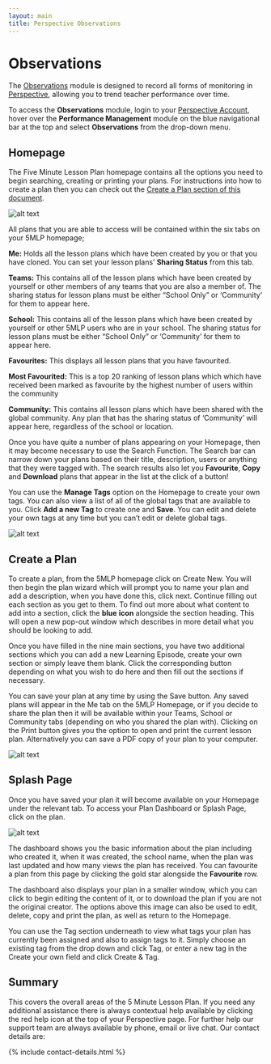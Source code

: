 ```yaml
---
layout: main
title: Perspective Observations
---
```


# Observations
The [Observations](http://www.angelsolutions.co.uk/products/perspective/testimonials/#) module is designed to record all forms of monitoring in [Perspective](http://www.angelsolutions.co.uk/products/perspective), allowing you to trend teacher performance over time. 

To access the **Observations** module, login to your [Perspective Account](https://perspective.angelsolutions.co.uk/perspective/login.aspx), hover over the **Performance Management** module on the blue navigational bar at the top and select **Observations** from the drop-down menu. 

## <a id="homepage"></a> Homepage

The Five Minute Lesson Plan homepage contains all the options you need to begin searching, creating or printing your plans. For instructions into how to create a plan then you can check out the [Create a Plan section of this document](#create).

![alt text](http://www.angelsolutions.co.uk/assets/images/5mlp/home.jpg "The 5 Minute Lesson Plan Homepage")

All plans that you are able to access will be contained within the six tabs on your 5MLP homepage;

**Me:** Holds all the lesson plans which have been created by you or that you have cloned. You can set your lesson plans’ **Sharing Status** from this tab.

**Teams:** This contains all of the lesson plans which have been created by yourself or other members of any teams that you are also a member of. The sharing status for lesson plans must be either <q>School Only</q> or ‘Community’ for them to appear here.

**School:** This contains all of the lesson plans which have been created by yourself or other 5MLP users who are in your school. The sharing status for lesson plans must be either <q>School Only</q> or ‘Community’ for them to appear here.

**Favourites:** This displays all lesson plans that you have favourited.

**Most Favourited:** This is a top 20 ranking of lesson plans which which have received been marked as favourite by the highest number of users within the community

**Community:** This contains all lesson plans which have been shared with the global community. Any plan that has the sharing status of ‘Community’ will appear here, regardless of the school or location.

Once you have quite a number of plans appearing on your Homepage, then it may become necessary to use the Search Function. The Search bar can narrow down your plans based on their title, description, users or anything that they were tagged with. The search results also let you **Favourite**, **Copy** and **Download** plans that appear in the list at the click of a button!

You can use the **Manage Tags** option on the Homepage to create your own tags. You can also view a list of all of the global tags that are available to you. Click **Add a new Tag** to create one and **Save**. You can edit and delete your own tags at any time but you can’t edit or delete global tags.

![alt text](http://www.angelsolutions.co.uk/assets/images/5mlp/tags.jpg "Plan Tags")

## Create a Plan <a id="create"></a>
To create a plan, from the 5MLP homepage click on Create New. You will then begin the plan wizard which will prompt you to name your plan and add a description, when you have done this, click next. Continue filling out each section as you get to them. To find out more about what content to add into a section, click the **blue** <span class="entypo--info-circled"></span> **icon** alongside the section heading. This will open a new pop-out window which describes in more detail what you should be looking to add.

Once you have filled in the nine main sections, you have two additional sections which you can add a new Learning Episode, create your own section or simply leave them blank. Click the corresponding button depending on what you wish to do here and then fill out the sections if necessary.

You can save your plan at any time by using the Save button. Any saved plans will appear in the Me tab on the 5MLP Homepage, or if you decide to share the plan then it will be available within your Teams, School or Community tabs (depending on who you shared the plan with). Clicking on the Print button gives you the option to open and print the current lesson plan. Alternatively you can save a PDF copy of your plan to your computer.

![alt text](http://www.angelsolutions.co.uk/assets/images/5mlp/print-and-save.jpg "Print and Save buttons")

<h2 id="spash">Splash Page</h2>
Once you have saved your plan it will become available on your Homepage under the relevant tab. To access your Plan Dashboard or Splash Page, click on the plan.

![alt text](http://www.angelsolutions.co.uk/assets/images/5mlp/splash.jpg "A plan's splash page")

The dashboard shows you the basic information about the plan including who created it, when it was created, the school name, when the plan was last updated and how many views the plan has received. You can favourite a plan from this page by clicking the gold star alongside the **Favourite** row.

The dashboard also displays your plan in a smaller window, which you can click to begin editing the content of it, or to download the plan if you are not the original creator. The options above this image can also be used to edit, delete, copy and print the plan, as well as return to the Homepage.

You can use the Tag section underneath to view what tags your plan has currently been assigned and also to assign tags to it. Simply choose an existing tag from the drop down and click Tag, or enter a new tag in the Create your own field and click Create & Tag.

## Summary

This covers the overall areas of the 5 Minute Lesson Plan. If you need any additional assistance there is always contextual help available by clicking the red help icon at the top of your Perspective page.
For further help our support team are always available by phone, email or live chat. Our contact details are:

{% include contact-details.html %}
